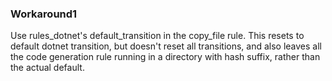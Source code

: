 ### Workaround1

Use rules_dotnet's default_transition in the copy_file rule. This resets to default dotnet transition,
but doesn't reset all transitions, and also leaves all the code generation rule running in a directory
with hash suffix, rather than the actual default.
